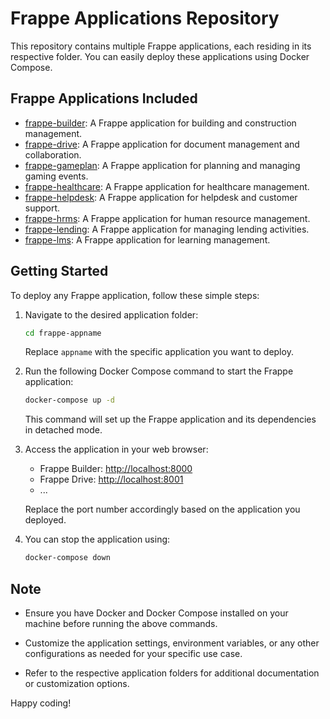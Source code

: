 # Frappe Applications Repository

This repository contains multiple Frappe applications, each residing in its respective folder. You can easily deploy these applications using Docker Compose.

## Frappe Applications Included

- [frappe-builder](./frappe-builder): A Frappe application for building and construction management.
- [frappe-drive](./frappe-drive): A Frappe application for document management and collaboration.
- [frappe-gameplan](./frappe-gameplan): A Frappe application for planning and managing gaming events.
- [frappe-healthcare](./frappe-healthcare): A Frappe application for healthcare management.
- [frappe-helpdesk](./frappe-helpdesk): A Frappe application for helpdesk and customer support.
- [frappe-hrms](./frappe-hrms): A Frappe application for human resource management.
- [frappe-lending](./frappe-lending): A Frappe application for managing lending activities.
- [frappe-lms](./frappe-lms): A Frappe application for learning management.

## Getting Started

To deploy any Frappe application, follow these simple steps:

1. Navigate to the desired application folder:

    ```bash
    cd frappe-appname
    ```

    Replace `appname` with the specific application you want to deploy.

2. Run the following Docker Compose command to start the Frappe application:

    ```bash
    docker-compose up -d
    ```

    This command will set up the Frappe application and its dependencies in detached mode.

3. Access the application in your web browser:

    - Frappe Builder: [http://localhost:8000](http://localhost:8000)
    - Frappe Drive: [http://localhost:8001](http://localhost:8001)
    - ...

    Replace the port number accordingly based on the application you deployed.

4. You can stop the application using:

    ```bash
    docker-compose down
    ```

## Note

- Ensure you have Docker and Docker Compose installed on your machine before running the above commands.

- Customize the application settings, environment variables, or any other configurations as needed for your specific use case.

- Refer to the respective application folders for additional documentation or customization options.

Happy coding!
